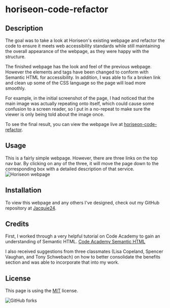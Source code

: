 # horiseon-code-refactor

## Description
The goal was to take a look at Horiseon's existing webpage and refactor the code to ensure it meets web accessibility standards while still maintaining the overall appearance of the webpage, as they were happy with the structure.

The finished webpage has the look and feel of the previous webpage.  However the elements and tags have been changed to conform with Semantic HTML for accessibility.  In addition, I was able to fix a broken link and clean up some of the CSS language so the page will load more smoothly.  

For example, in the initial screenshot of the page, I had noticed that the main image was actually repeating onto itself, which could cause some confusion to a screen reader, so I put in a no-repeat to make sure the viewer is only being told about the image once.

To see the final result, you can view the webpage live at [horiseon-code-refactor](https://jacquie24.github.io/horiseon-code-refactor/).

## Usage
This is a fairly simple webpage. However, there are three links on the top nav bar.  By clicking on any of the three, it will move the page down to the corresponding box with a detailed description of that service.
![Horiseon webpage](assets/images/Horiseon-website.png)

## Installation
To view this webpage and any others I've designed, check out my GitHub repository at [Jacquie24](https://github.com/Jacquie24?tab=repositories).  

## Credits
First, I worked through a very helpful tutorial on Code Academy to gain an understanding of Semantic HTML.
[Code Academy Semantic HTML](https://www.codecademy.com/learn/learn-html/modules/learn-semantic-html)

I also received suggestions from three classmates (Lisa Copeland, Spencer Vaughan, and Tony Schwebach) on how to better consolidate the benefits section and was able to incorporate that into my work.

## License
This page is using the [MIT](assets/license.txt) license.

<img alt="GitHub forks" src="https://img.shields.io/github/forks/Jacquie24/horiseon-code-refactor?style=social">